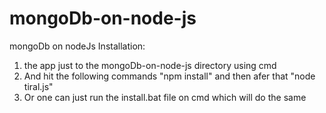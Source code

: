 # mongoDb-on-node-js
mongoDb on nodeJs
Installation:
1. the app just to the mongoDb-on-node-js directory using cmd 
2. And hit the following commands
   "npm install"
   and then afer that
   "node tiral.js"
3. Or one can just run the install.bat file on cmd which will do the same
